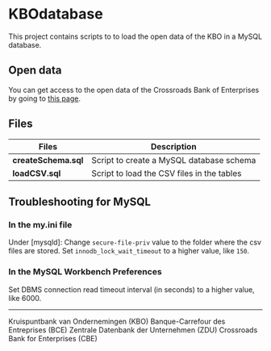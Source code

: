 # KBOdatabase
This project contains scripts to to load the open data of the KBO in a MySQL database.

## Open data
You can get access to the open data of the Crossroads Bank of Enterprises by going to [this page](https://economie.fgov.be/en/themes/enterprises/crossroads-bank-enterprises/services-everyone/cbe-open-data).

## Files
| Files | Description|
|-|-|
|**createSchema.sql**|Script to create a MySQL database schema|
|**loadCSV.sql**|Script to load the CSV files in the tables|


## Troubleshooting for MySQL

### In the my.ini file
Under [mysqld]:
Change `secure-file-priv` value to the folder where the csv files are stored.
Set `innodb_lock_wait_timeout` to a higher value, like `150`.


### In the MySQL Workbench Preferences
Set DBMS connection read timeout interval (in seconds) to a higher value, like 6000.

---
Kruispuntbank van Ondernemingen (KBO)
Banque-Carrefour des Entreprises (BCE)
Zentrale Datenbank der Unternehmen (ZDU)
Crossroads Bank for Enterprises (CBE) 
